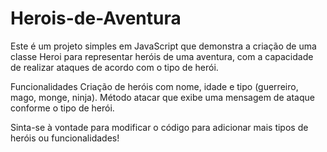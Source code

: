 # Herois-de-Aventura
Este é um projeto simples em JavaScript que demonstra a criação de uma classe Heroi para representar heróis de uma aventura, com a capacidade de realizar ataques de acordo com o tipo de herói.

Funcionalidades
Criação de heróis com nome, idade e tipo (guerreiro, mago, monge, ninja).
Método atacar que exibe uma mensagem de ataque conforme o tipo de herói.

Sinta-se à vontade para modificar o código para adicionar mais tipos de heróis ou funcionalidades!
